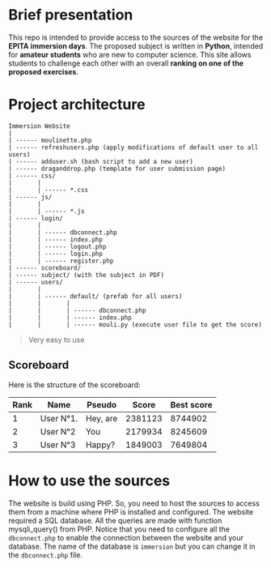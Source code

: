 # Brief presentation

This repo is intended to provide access to the sources of the website for the **EPITA immersion days**. The proposed subject is written in **Python**, intended for **amateur students** who are new to computer science. This site allows students to challenge each other with an overall **ranking on one of the proposed exercises**.


# Project architecture

```
Immersion Website
|
| ------ moulinette.php
| ------ refreshusers.php (apply modifications of default user to all users)
| ------ adduser.sh (bash script to add a new user)
| ------ draganddrop.php (template for user submission page)
| ------ css/
|		|
| 		| ------ *.css
| ------ js/
|		|
|		| ------ *.js
| ------ login/
|		|
|		| ------ dbconnect.php
|		| ------ index.php
|		| ------ logout.php
|		| ------ login.php
|		| ------ register.php
| ------ scoreboard/
| ------ subject/ (with the subject in PDF)
| ------ users/
|		|
|		| ------ default/ (prefab for all users)
|		|		|
|		|		| ------ dbconnect.php
|		|		| ------ index.php
|		|		| ------ mouli.py (execute user file to get the score)
```
> Very easy to use


## Scoreboard

Here is the structure of the scoreboard:

|Rank	|Name     |Pseudo   |Score          |Best score		|
|-------|---------|-------- |---------------|---------------|
|1     	|User N°1.|Hey, are |2381123        |8744902		|
|2      |User N°2 |You      |2179934        |8245609		|
|3      |User N°3 |Happy?   |1849003		|7649804		|


# How to use the sources

The website is build using PHP. So, you need to host the sources to access them from a machine where PHP is installed and configured.
The website required a SQL database. All the queries are made with function mysqli_query() from PHP. Notice that you need to configure all the ```dbconnect.php``` to enable the connection between the website and your database. The name of the database is ```immersion``` but you can change it in the ```dbconnect.php``` file.
